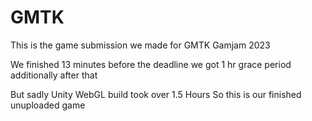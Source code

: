 # GMTK
This is the game submission we made for GMTK Gamjam 2023

We finished 13 minutes before the deadline
we got 1 hr grace period additionally after that

But sadly Unity WebGL build took over 1.5 Hours
So this is our finished unuploaded game
